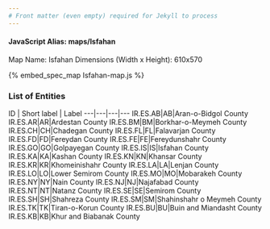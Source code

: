```yaml
---
# Front matter (even empty) required for Jekyll to process
---
```


#### JavaScript Alias: maps/Isfahan

Map Name: Isfahan
Dimensions (Width x Height): 610x570



{% embed_spec_map Isfahan-map.js %}

### List of Entities

ID | Short label | Label
---|---|---|---
IR.ES.AB|AB|Aran-o-Bidgol County
IR.ES.AR|AR|Ardestan County
IR.ES.BM|BM|Borkhar-o-Meymeh County
IR.ES.CH|CH|Chadegan County
IR.ES.FL|FL|Falavarjan County
IR.ES.FD|FD|Fereydan County
IR.ES.FE|FE|Fereydunshahr County
IR.ES.GO|GO|Golpayegan County
IR.ES.IS|IS|Isfahan County
IR.ES.KA|KA|Kashan County
IR.ES.KN|KN|Khansar County
IR.ES.KR|KR|Khomeinishahr County
IR.ES.LA|LA|Lenjan County
IR.ES.LO|LO|Lower Semirom County
IR.ES.MO|MO|Mobarakeh County
IR.ES.NY|NY|Nain County
IR.ES.NJ|NJ|Najafabad County
IR.ES.NT|NT|Natanz County
IR.ES.SE|SE|Semirom County
IR.ES.SH|SH|Shahreza County
IR.ES.SM|SM|Shahinshahr o Meymeh County
IR.ES.TK|TK|Tiran-o-Korun County
IR.ES.BU|BU|Buin and Miandasht County
IR.ES.KB|KB|Khur and Biabanak County